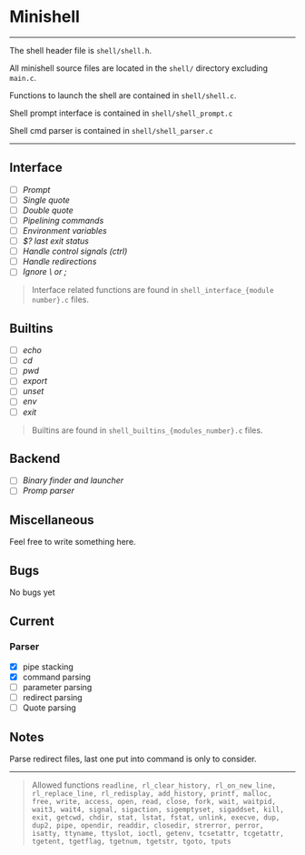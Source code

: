 # Minishell
--- ---
The shell header file is `shell/shell.h`.

All minishell source files are located in the `shell/` directory excluding `main.c`.

Functions to launch the shell are contained in `shell/shell.c`.

Shell prompt interface is contained in `shell/shell_prompt.c`

Shell cmd parser is contained in `shell/shell_parser.c`
--- ---
## Interface
- [ ] *Prompt*
- [ ] *Single quote*
- [ ] *Double quote*
- [ ] *Pipelining commands*
- [ ] *Environment variables*
- [ ] *$? last exit status*
- [ ] *Handle control signals (ctrl)*
- [ ] *Handle redirections*
- [ ] *Ignore \ or ;*

> Interface related functions are found in `shell_interface_{module number}.c` files.

## Builtins
- [ ] *echo*
- [ ] *cd*
- [ ] *pwd*
- [ ] *export*
- [ ] *unset*
- [ ] *env*
- [ ] *exit*

> Builtins are found in `shell_builtins_{modules_number}.c` files.

## Backend
- [ ] *Binary finder and launcher* 
- [ ] *Promp parser*

## Miscellaneous
Feel free to write something here.

## Bugs
No bugs yet



## Current
### Parser
- [x] pipe stacking
- [x] command parsing
- [ ] parameter parsing
- [ ] redirect parsing
- [ ] Quote parsing

## Notes
Parse redirect files, last one put into command is only to consider.

--- ---
> Allowed functions `readline, rl_clear_history, rl_on_new_line,
rl_replace_line, rl_redisplay, add_history,
printf, malloc, free, write, access, open, read,
close, fork, wait, waitpid, wait3, wait4, signal,
sigaction, sigemptyset, sigaddset, kill, exit,
getcwd, chdir, stat, lstat, fstat, unlink, execve,
dup, dup2, pipe, opendir, readdir, closedir,
strerror, perror, isatty, ttyname, ttyslot, ioctl,
getenv, tcsetattr, tcgetattr, tgetent, tgetflag,
tgetnum, tgetstr, tgoto, tputs`